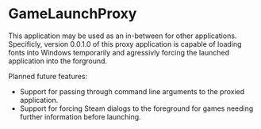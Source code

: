 # GameLaunchProxy

This application may be used as an in-between for other applications.
Specificly, version 0.0.1.0 of this proxy application is capable of loading fonts into Windows temporarily and agressivly forcing the launched application into the forground.

Planned future features:
* Support for passing through command line arguments to the proxied application.
* Support for forcing Steam dialogs to the foreground for games needing further information before launching.
